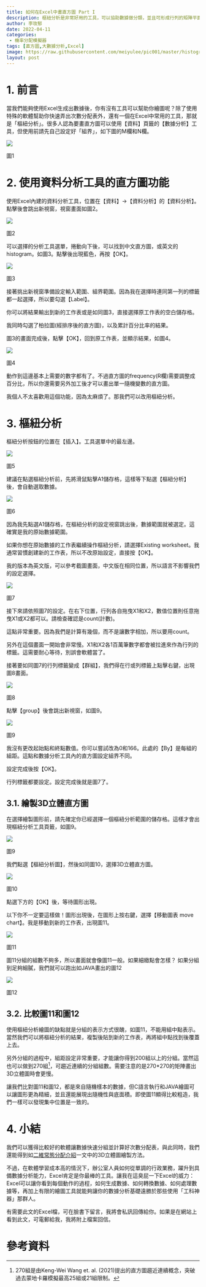 ```yaml
---
title: 如何在Excel中畫直方圖 Part I
description: 樞紐分析是非常好用的工具，可以協助數據做分類，並且可形成行列的矩陣平面，無論是畫單一隨機變數的分布直方圖或是二隨機變數的聯合分布直方圖都很好用。
author: 李玫郁
date: 2022-04-11
categories:
 - 機率分配模擬器
tags: [直方圖,大數據分析,Excel]
image: https://raw.githubusercontent.com/meiyulee/pic001/master/histogram/histogram_032.JPG
layout: post
---
```


# 1. 前言

當我們能夠使用Excel生成出數據後，你有沒有工具可以幫助你繪圖呢？除了使用特殊的軟體幫助你快速弄出次數分配表外，還有一個在Excel中常用的工具，那就是「樞紐分析」。很多人認為要畫直方圖可以使用【資料】頁籤的【數據分析】工具，但使用前請先自己設定好「組界」，如下圖的M欄和N欄。

![](https://raw.githubusercontent.com/meiyulee/pic001/master/histogram/histogram_021.JPG)

圖1

# 2. 使用資料分析工具的直方圖功能

使用Excel內建的資料分析工具，位置在【資料】→【資料分析】的【資料分析】。點擊後會跳出新視窗，視窗畫面如圖2。

![](https://raw.githubusercontent.com/meiyulee/pic001/master/histogram/histogram_022.JPG)

圖2

可以選擇的分析工具選單，捲動向下後，可以找到中文直方圖，或英文的histogram。如圖3。點擊後出現藍色，再按【OK】。

![](https://raw.githubusercontent.com/meiyulee/pic001/master/histogram/histogram_023.JPG)

圖3

接著挑出新視窗準備設定輸入範圍、組界範圍。因為我在選擇時連同第一列的標籤都一起選擇，所以要勾選【Label】。

你可以將結果輸出到新的工作表或是如同圖3，直接選擇原工作表的空白儲存格。

我同時勾選了柏拉圖(經排序後的直方圖)，以及累計百分比率的結果。

圖3的畫面完成後，點擊【OK】，回到原工作表，並顯示結果，如圖4。

![](https://raw.githubusercontent.com/meiyulee/pic001/master/histogram/histogram_024.JPG)

圖4

動作到這邊基本上需要的數字都有了。不過直方圖的frequency(R欄)需要調整成百分比，所以你還需要另外加工後才可以畫出單一隨機變數的直方圖。

我個人不太喜歡用這個功能，因為太麻煩了。那我們可以改用樞紐分析。

# 3. 樞紐分析

樞紐分析按鈕的位置在【插入】。工具選單中的最左邊。

![](https://raw.githubusercontent.com/meiyulee/pic001/master/histogram/histogram_025.JPG)

圖5

建議在點選樞紐分析前，先將滑鼠點擊A1儲存格，這樣等下點選【樞紐分析】後，會自動選取數據。

![](https://raw.githubusercontent.com/meiyulee/pic001/master/histogram/histogram_026.JPG)

圖6

因為我先點選A1儲存格，在樞紐分析的設定視窗跳出後，數據範圍就被選定。這確實是我的原始數據範圍。

如果你想在原始數據的工作表繼續操作樞紐分析，請選擇Existing worksheet。我通常習慣創建新的工作表，所以不改原始設定，直接按【OK】。

我的版本為英文版，可以參考截圖畫面，中文版在相同位置，所以語言不影響我們的設定選擇。

![](https://raw.githubusercontent.com/meiyulee/pic001/master/histogram/histogram_027.JPG)

圖7

接下來請依照圖7的設定。在右下位置，行列各自拖曳X1和X2，數值位置則任意拖曳X1或X2都可以。請檢查確認是count(計數)。

這點非常重要。因為我們是計算有幾個，而不是讓數字相加，所以要用count。

另外在這個畫面一開始會非常慢。X1和X2各1百萬筆數字都會被拉進來作為行列的標籤。這需要耐心等待，別誤會軟體當了。

接著要如同圖7的行列標籤變成【群組】，我們得在行或列標籤上點擊右鍵，出現圖8畫面。

![](https://raw.githubusercontent.com/meiyulee/pic001/master/histogram/histogram_028.JPG)

圖8

點擊【group】後會跳出新視窗，如圖9。

![](https://raw.githubusercontent.com/meiyulee/pic001/master/histogram/histogram_029.JPG)

圖9

我沒有更改起始點和終點數值。你可以嘗試改為0和166。此處的【By】是每組的組距。這點和數據分析工具內的直方圖設定組界不同。

設定完成後按【OK】。

行列標籤都要設定。設定完成後就是圖7了。

## 3.1. 繪製3D立體直方圖

在選擇繪製圖形前，請先確定你已經選擇一個樞紐分析範圍的儲存格。這樣才會出現樞紐分析工具頁籤，如圖9。

![](https://raw.githubusercontent.com/meiyulee/pic001/master/histogram/histogram_030.JPG)

圖9

我們點選【樞紐分析圖】，然後如同圖10，選擇3D立體直方圖。

![](https://raw.githubusercontent.com/meiyulee/pic001/master/histogram/histogram_031.JPG)

圖10

點選下方的【OK】後，等待圖形出現。

以下你不一定要這樣做！圖形出現後，在圖形上按右鍵，選擇【移動圖表 move chart】。我是移動到新的工作表，出現圖11。

![](https://raw.githubusercontent.com/meiyulee/pic001/master/histogram/histogram_032.JPG)

圖11

圖11分組的組數不夠多，所以畫面就會像圖11一般。如果細緻點會怎樣？
如果分組到足夠細膩，我們就可以跑出如JAVA畫出的圖12

![](https://raw.githubusercontent.com/meiyulee/pic001/master/histogram/joint_001.JPG)

圖12

## 3.2. 比較圖11和圖12

使用樞紐分析繪圖的缺點就是分組的表示方式很醜，如圖11，不能用組中點表示。當然我們可以將樞紐分析的結果，複製後貼到新的工作表，再將組中點找到後覆蓋上去。

另外分組的過程中，組距設定非常重要，才能讓你得到200組以上的分組。當然這也可以做到270組[^1]，可趨近連續的分組組數。需要注意的是270*270的矩陣畫出3D立體圖時會更慢。

讓我們比對圖11和圖12，都是來自隨機樣本的數據，但C語言執行和JAVA繪圖可以讓圖形更為精細，並且還能展現出隨機性與底面積。即使圖11顯得比較粗造，我們一樣可以發現集中位置是一致的。

# 4. 小結

我們可以獲得比較好的軟體讓數據快速分組並計算好次數分配表，與此同時，我們還能得到如[二維常態分配介紹](https://meiyulee.github.io/leetalk/2022/04/08/bivariate-normal)一文中的3D立體圖繪製方法。

不過，在軟體學習成本高的情況下，辦公室人員如何從單調的行政業務，躍升到具備數據分析能力，Excel肯定是你最棒的工具。讓我在這臭屁一下Excel的威力：Excel可以讓你看到每個動作的過程，如何生成數據、如何轉換數據、如何處理數據等，再加上有限的繪圖工具就能夠讓你的數據分析基礎遠勝於那些使用「工科神器」那群人。

有需要此文的Excel檔，可在臉書下留言，我將會私訊回傳給你。如果是在網站上看到此文，可電郵給我，我將附上檔案回信。

# 參考資料

[^1]: 270組是由Keng-Wei Wang et. al. (2021)提出的直方圖趨近連續概念，突破過去蒙地卡羅模擬最高25組或21組限制。